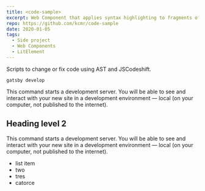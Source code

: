 ```yaml
---
title: <code-sample>
excerpt: Web Component that applies syntax highlighting to fragments of code.
repo: https://github.com/kcmr/code-sample
date: 2020-01-05
tags:
  - Side project
  - Web Components
  - LitElement
---
```


Scripts to change or fix code using AST and JSCodeshift.

```shell
gatsby develop
```

This command starts a development server. You will be able to see and interact with your new site in a development environment — local (on your computer, not published to the internet).

## Heading level 2

This command starts a development server. You will be able to see and interact with your new site in a development environment — local (on your computer, not published to the internet).

- list item
- two
- tres
- catorce


